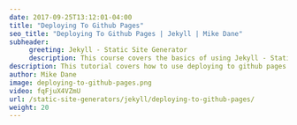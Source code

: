 ```yaml
---
date: 2017-09-25T13:12:01-04:00
title: "Deploying To Github Pages"
seo_title: "Deploying To Github Pages | Jekyll | Mike Dane"
subheader:
     greeting: Jekyll - Static Site Generator
     description: This course covers the basics of using Jekyll - Static Site Generator. Work your way through the videos and we'll teach you everything you need to know to create a professional and scalable website or blog!
description: This tutorial covers how to use deploying to github pages in Jekyll -  Static Site Generator.
author: Mike Dane
image: deploying-to-github-pages.png
video: fqFjuX4VZmU
url: /static-site-generators/jekyll/deploying-to-github-pages/
weight: 20
---
```

